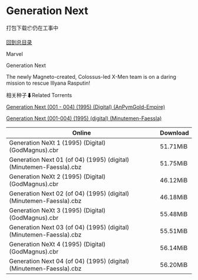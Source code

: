 # Generation Next

打包下载📦仍在工事中

[回到总目录](/Catalogs.md)

Marvel

Generation Next

The newly Magneto-created, Colossus-led X-Men team is on a daring mission to rescue Illyana Rasputin!





相关种子⬇Related Torrents

[Generation Next (001 - 004) (1995) (Digital) (AnPymGold-Empire)](https://github.com/alicewish/markdown/blob/master/torrent/Generation-Next--001---004---1995---Digital---AnPymGold-Empire.md)

[Generation Next (001-004) (1995) (digital) (Minutemen-Faessla)](https://github.com/alicewish/markdown/blob/master/torrent/Generation-Next--001-004---1995---digital---Minutemen-Faessla.md)

Online | Download
--- | ---
Generation NeXt 1 (1995) (Digital) (GodMagnus).cbr | 51.71MiB
Generation Next 01 (of 04) (1995) (digital) (Minutemen-Faessla).cbz | 51.75MiB
Generation NeXt 2 (1995) (Digital) (GodMagnus).cbr | 46.12MiB
Generation Next 02 (of 04) (1995) (digital) (Minutemen-Faessla).cbz | 46.18MiB
Generation NeXt 3 (1995) (Digital) (GodMagnus).cbr | 55.48MiB
Generation Next 03 (of 04) (1995) (digital) (Minutemen-Faessla).cbz | 55.51MiB
Generation NeXt 4 (1995) (Digital) (GodMagnus).cbr | 56.14MiB
Generation Next 04 (of 04) (1995) (digital) (Minutemen-Faessla).cbz | 56.20MiB